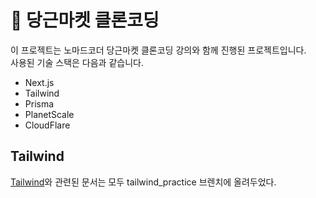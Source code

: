 # 🥕 당근마켓 클론코딩

이 프로젝트는 노마드코더 당근마켓 클론코딩 강의와 함께 진행된 프로젝트입니다.  
사용된 기술 스택은 다음과 같습니다.

- Next.js
- Tailwind
- Prisma
- PlanetScale
- CloudFlare

## Tailwind
[Tailwind](https://github.com/Pangho297/carrot-market-clone/tree/tailwind_practice)와 관련된 문서는 모두 tailwind_practice 브렌치에 올려두었다.